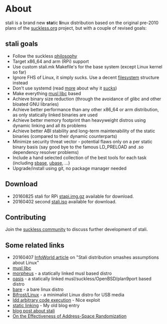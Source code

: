 About
=====
stali is a brand new **sta**tic **li**nux distribution based on the original pre-2010
plans of the [suckless.org](http://suckless.org) project, but with a couple of revised goals:

stali goals
-----------
* Follow the suckless [philosophy](http://suckless.org/philosophy)
* Target x86\_64 and arm (RPi) support 
* Use custom stali.mk Makefile's for the base system (except Linux kernel so far)
* Ignore FHS of Linux, it simply sucks. Use a decent [filesystem](/filesystem) structure instead
* Don't use systemd (read [more](http://uselessd.darknedgy.net/ProSystemdAntiSystemd/)  about why it [sucks](http://suckless.org/sucks/systemd))
* Make everything [musl libc](http://www.musl-libc.org/) based
* Achieve binary size reduction (through the avoidance of glibc and other bloated GNU libraries)
* Achieve better performance than any other x86\_64 or arm distribution, as only statically linked binaries are used
* Achieve better memory footprint than heavyweight distros using dynamic linking and all its problems
* Achieve better ABI stability and long-term maintenability of the static binaries (compared to their dynamic counterparts)
* Minimize security threat vector - potential flaws only on a per static binary basis (say good bye to the famous LD\_PRELOAD and .so dependency resolver problems)
* Include a hand selected collection of the best tools for each task (including [sbase](http://core.suckless.org/sbase), [ubase](http://core.suckless.org), ...)
* Upgrade/install using git, no package manager needed

Download
--------
* 20160825 stali for RPi [stapi.img.gz](http://dl.sta.li/stapi.img.gz) available for download.
* 20160402 second [stali.iso](http://dl.sta.li/stali.iso) available for download.

Contributing
------------
Join the [suckless community](http://suckless.org/community) to
discuss further development of stali.

Some related links
------------------
* 20160407 [InfoWorld article](http://www.infoworld.com/article/3048737/open-source-tools/stali-distribution-smashes-assumptions-about-linux.html) on "Stali distribution smashes assumptions about Linux"
* [musl libc](http://www.musl-libc.org/)
* [morpheus](http://morpheus.2f30.org/) - a statically linked musl based distro
* [oasis](https://github.com/michaelforney/oasis) - a statically linked musl/suckless/OpenBSD/plan9port based distro
* [bare](http://bare.li/) - a bare linux distro
* [Bifrost/Linux](http://bifrost.slu.se/) - a minimalist Linux distro for USB media
* [ldd arbitrary code execution](http://www.catonmat.net/blog/ldd-arbitrary-code-execution/) - Nice exploit
* [static linking](http://wayback.archive.org/web/20090525150626/http://blog.garbe.us/2008/02/08/01_Static_linking/) - My old blog entry
* [blog post about stali](http://wayback.archive.org/web/20110727064007/http://elevenislouder.blogspot.com/2010/02/stali.html)
* [On the Effectiveness of Address-Space Randomization](http://benpfaff.org/papers/asrandom.pdf)
